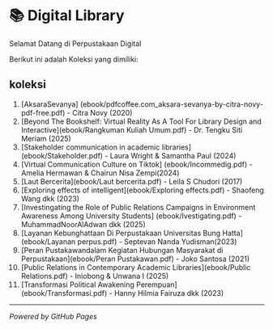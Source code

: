# 📚 Digital Library

Selamat Datang di Perpustakaan Digital

Berikut ini adalah Koleksi yang dimiliki:

## koleksi
1. [AksaraSevanya] (ebook/pdfcoffee.com_aksara-sevanya-by-citra-novy-pdf-free.pdf) - Citra Novy (2020)
2. [Beyond The Bookshelf: Virtual Reality As A Tool For Library Design and Interactive](ebook/Rangkuman Kuliah Umum.pdf) - Dr. Tengku Siti Meriam (2025)
3. [Stakeholder communication in academic libraries] (ebook/Stakeholder.pdf) - Laura Wright & Samantha Paul (2024)
4. [Virtual Communication Culture on Tiktok] (ebook/Incommedig.pdf) - Amelia Hermawan & Chairun Nisa Zempi(2024)
5. [Laut Bercerita](ebook/Laut bercerita.pdf) - Leila S Chudori (2017)
6. [Exploring effects of intelligent](ebook/Exploring effects.pdf) - Shaofeng Wang dkk (2023)
7. [Investingating the Role of Public Relations Campaigns in Environment Awareness Among University Students] (ebook/Ivestigating.pdf) - MuhammadNoorAlAdwan dkk (2025)
8. [Layanan Kebunghattaan Di Perpustakaan Universitas Bung Hatta](ebook/Layanan perpus.pdf) - Septevan Nanda Yudisman(2023)
9. [Peran Pustakawandalam Kegiatan Hubungan Masyarakat di Perpustakaan](ebook/Peran Pustakawan.pdf) - Joko Santosa (2021)
10. [Public Relations in Contemporary Academic Libraries](ebook/Public Relations.pdf) - Iniobong & Unwana I (2025)
11. [Transformasi Political Awakening Perempuan] (ebook/Transformasi.pdf) - Hanny Hilmia Fairuza dkk (2023)
    
---

*Powered by GitHub Pages*

